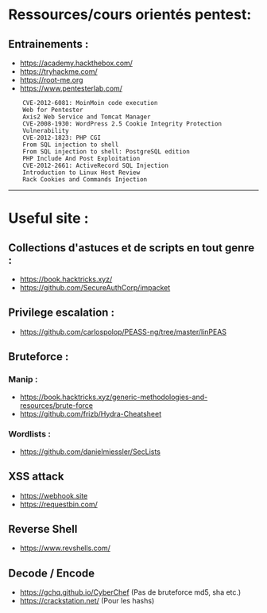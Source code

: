 # Ressources/cours orientés pentest:
## Entrainements :
- https://academy.hackthebox.com/
- https://tryhackme.com/
- https://root-me.org
- https://www.pentesterlab.com/
```
    CVE-2012-6081: MoinMoin code execution
    Web for Pentester
    Axis2 Web Service and Tomcat Manager
    CVE-2008-1930: WordPress 2.5 Cookie Integrity Protection
    Vulnerability
    CVE-2012-1823: PHP CGI
    From SQL injection to shell
    From SQL injection to shell: PostgreSQL edition
    PHP Include And Post Exploitation
    CVE-2012-2661: ActiveRecord SQL Injection
    Introduction to Linux Host Review
    Rack Cookies and Commands Injection
```
___
# Useful site :
## Collections d'astuces et de scripts en tout genre :
- https://book.hacktricks.xyz/
- https://github.com/SecureAuthCorp/impacket

## Privilege escalation :
- https://github.com/carlospolop/PEASS-ng/tree/master/linPEAS

## Bruteforce :
### Manip :
- https://book.hacktricks.xyz/generic-methodologies-and-resources/brute-force
- https://github.com/frizb/Hydra-Cheatsheet
### Wordlists :
- https://github.com/danielmiessler/SecLists

## XSS attack
- https://webhook.site
- https://requestbin.com/

## Reverse Shell
- https://www.revshells.com/

## Decode / Encode
- https://gchq.github.io/CyberChef (Pas de bruteforce md5, sha etc.)
- https://crackstation.net/ (Pour les hashs)